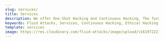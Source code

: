 ```yaml
---
slug: services/
title: Services
description: We offer One-Shot Hacking and Continuous Hacking. The former tests a specific software version, while the latter tests its entire development lifecycle.
keywords: Fluid Attacks, Services, Continuous Hacking, Ethical Hacking, Security, Software Development Lifecycle, Pentesting
template: services
image: https://res.cloudinary.com/fluid-attacks/image/upload/v1619722210/airs/services/service-continuous_qyvqv8.png
---
```

